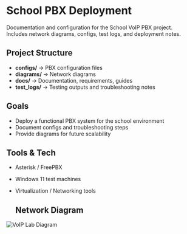 # School PBX Deployment

Documentation and configuration for the School VoIP PBX project.  
Includes network diagrams, configs, test logs, and deployment notes.

## Project Structure
- **configs/** → PBX configuration files  
- **diagrams/** → Network diagrams 
- **docs/** → Documentation, requirements, guides  
- **test_logs/** → Testing outputs and troubleshooting notes  

## Goals
- Deploy a functional PBX system for the school environment  
- Document configs and troubleshooting steps  
- Provide diagrams for future scalability  

## Tools & Tech
- Asterisk / FreePBX  
- Windows 11 test machines  
- Virtualization / Networking tools

  ## Network Diagram

![VoIP Lab Diagram](voip_lab_diagram.png)


